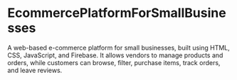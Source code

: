 # EcommercePlatformForSmallBusinesses
A web-based e-commerce platform for small businesses, built using HTML, CSS, JavaScript, and Firebase. It allows vendors to manage products and orders, while customers can browse, filter, purchase items, track orders, and leave reviews.
